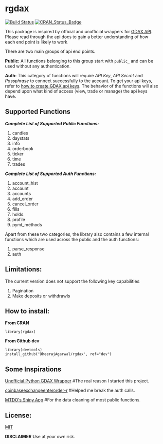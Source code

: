 # rgdax

[![Build Status](https://travis-ci.org/DheerajAgarwal/rgdax.png?branch=dev)](https://travis-ci.org/DheerajAgarwal/rgdax.svg?branch=dev)
[![CRAN_Status_Badge](http://www.r-pkg.org/badges/version/rgdax)](https://cran.r-project.org/package=rgdax)

This package is inspired by official and unofficial wrappers for [GDAX API](https://docs.gdax.com/#api).
Please read through the api docs to gain a better understanding of how each end point is likely to work.

There are two main groups of api end points.

**Public:** All functions belonging to this group start with `public_` and can be used without any authentication.

**Auth:** This category of functions will require _API Key_, _API Secret_ and _Passphrase_ to connect successfully to the account. To get your api keys, refer to [how to create GDAX api keys](
    https://support.gdax.com/customer/en/portal/articles/2425383-how-can-i-create-an-api-key-for-gdax-). The behavior of the functions will also depend upon what kind of access (view, trade or manage) the api keys have.

## Supported Functions

***Complete List of Supported Public Functions:***
1. candles
2. daystats
3. info
4. orderbook
5. ticker
6. time
7. trades

***Complete List of Supported Auth Functions:***
1. account_hist
2. account
3. accounts
4. add_order
5. cancel_order
6. fills
7. holds
8. profile
9. pymt_methods

Apart from these two categories, the library also contains a few internal functions which are used across the public and the auth functions:
1. parse_response
2. auth

## Limitations:
The current version does not support the following key capabilities:
1. Pagination   
2. Make deposits or withdrawls

## How to install:

**From CRAN**  
```
library(rgdax)
```

**From Github dev**
```
library(devtools)
install_github("DheerajAgarwal/rgdax", ref="dev")
```

## Some Inspirations
[Unofficial Python GDAX Wrapper](https://github.com/danpaquin/gdax-python)  #The real reason I started this project.

[coinbaseexchangeenterorder-r](https://gist.github.com/gsee/b20b3b9893cd74e462a8) #Helped me break the auth calls.

[MTDO's Shiny App](https://github.com/mtdo/shiny-gdax) #For the data cleaning of most public functions.

## License:
[MIT](https://github.com/DheerajAgarwal/rgdax/blob/master/LICENSE)

**DISCLAIMER** Use at your own risk.
